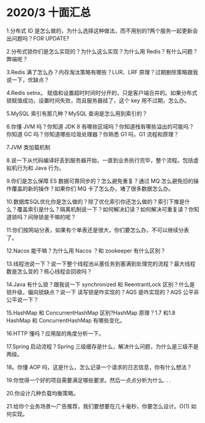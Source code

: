 # 2020/3 十面汇总

1.分布式 ID 是怎么做的，为什么选择这种做法，而不用别的?两个服务一起更新会出问题吗？FOR UPDATE?

2.分布式锁你们是怎么实现的？为什么这么实现？为什么用 Redis？有什么问题？弊端呢？

3.Redis 满了怎么办？内存淘汰策略有哪些？LUR、LRF 原理？过期删除策略跟我说一下，优缺点？

4.Redis setnx。 赋值和设置超时时间时分开的，只是客户端合并的。如果分布式锁赋值成功，设置时间失败，而且服务器挂了，这个 key 用不过期，怎么办。

5.MySQL 索引有那几种？MySQL 查询是怎么用到索引的？

6.你懂 JVM 吗？你知道 JDK  8 有哪些区域吗？你知道栈有哪些溢出的可能吗？你知道 GC 吗？你知道哪些垃圾处理器？你熟悉 G1 吗，G1 流程和原理？

7.JVM 类加载机制

8.说一下从代码编译好丢到服务器开始，一直到业务执行完毕，整个流程。包括虚拟机行为和 Java 行为。

9.你们是怎么保障 ES 数据可靠同步的？怎么避免重复？通过 MQ 怎么避免旧的操作覆盖的新的操作？如果你们 MQ 卡了怎么办，堵了很多数据怎么办。

10.数据库SQL优化你是怎么做的？除了优化索引你还怎么做的？索引下推是什么？覆盖索引是什么？隔离机制说一下？如何解决幻读？如何解决可重复读？你知道锁吗？间隙锁是干嘛的呢？

11.你们按网站分表，如果有个单表还是很大，你们要怎么办，不可以继续分表了。

12.Nacos 能干嘛？为什么用 Nacos ？和 zookeeper 有什么区别？

13.线程池说一下？说一下整个线程池从塞任务到塞满到处理完的流程？最大线程数是怎么变的？核心线程会回收吗？

14.Java 有什么锁？跟我说一下 synchronized 和 ReentrantLock 区别？什么是锁升级，偏向锁缺点？说一下 读写锁是咋实现的？AQS 是咋实现的？AQS 公平非公平说一下？

15.HashMap 和 ConcurrentHashMap 区别?HashMap 原理？1.7 和1.8 HashMap 和 ConcurrentHashMap 有哪些变化。

16.HTTP 懂吗？应用层的角度分析一下。

17.Spring 启动流程？Spring 三级缓存是什么，解决什么问题，为什么是三级不是两级。

18。你懂 AOP 吗，这是什么，怎么记录一个请求的日志信息，你有什么想法？

19.你觉得一个好的项目需要满足哪些要求。然后一点点分析为什么. . .

20.你设计几种负载均衡策略。

21.给你个业务场景～广告推荐，我们要想要在几十毫秒，你要怎么设计。O(1) 如何实现。